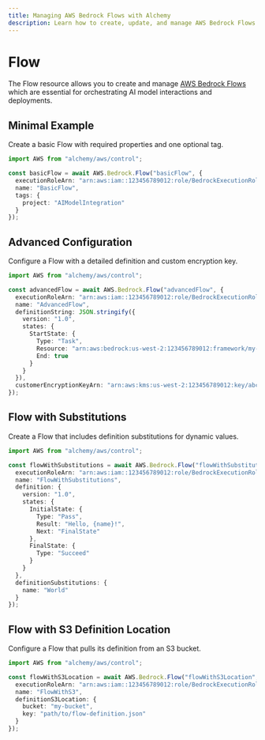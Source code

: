 ```yaml
---
title: Managing AWS Bedrock Flows with Alchemy
description: Learn how to create, update, and manage AWS Bedrock Flows using Alchemy Cloud Control.
---
```


# Flow

The Flow resource allows you to create and manage [AWS Bedrock Flows](https://docs.aws.amazon.com/bedrock/latest/userguide/) which are essential for orchestrating AI model interactions and deployments.

## Minimal Example

Create a basic Flow with required properties and one optional tag.

```ts
import AWS from "alchemy/aws/control";

const basicFlow = await AWS.Bedrock.Flow("basicFlow", {
  executionRoleArn: "arn:aws:iam::123456789012:role/BedrockExecutionRole",
  name: "BasicFlow",
  tags: {
    project: "AIModelIntegration"
  }
});
```

## Advanced Configuration

Configure a Flow with a detailed definition and custom encryption key.

```ts
import AWS from "alchemy/aws/control";

const advancedFlow = await AWS.Bedrock.Flow("advancedFlow", {
  executionRoleArn: "arn:aws:iam::123456789012:role/BedrockExecutionRole",
  name: "AdvancedFlow",
  definitionString: JSON.stringify({
    version: "1.0",
    states: {
      StartState: {
        Type: "Task",
        Resource: "arn:aws:bedrock:us-west-2:123456789012:framework/my-framework",
        End: true
      }
    }
  }),
  customerEncryptionKeyArn: "arn:aws:kms:us-west-2:123456789012:key/abcdefgh-ijkl-mnop-qrst-uvwxyz123456"
});
```

## Flow with Substitutions

Create a Flow that includes definition substitutions for dynamic values.

```ts
import AWS from "alchemy/aws/control";

const flowWithSubstitutions = await AWS.Bedrock.Flow("flowWithSubstitutions", {
  executionRoleArn: "arn:aws:iam::123456789012:role/BedrockExecutionRole",
  name: "FlowWithSubstitutions",
  definition: {
    version: "1.0",
    states: {
      InitialState: {
        Type: "Pass",
        Result: "Hello, {name}!",
        Next: "FinalState"
      },
      FinalState: {
        Type: "Succeed"
      }
    }
  },
  definitionSubstitutions: {
    name: "World"
  }
});
```

## Flow with S3 Definition Location

Configure a Flow that pulls its definition from an S3 bucket.

```ts
import AWS from "alchemy/aws/control";

const flowWithS3Location = await AWS.Bedrock.Flow("flowWithS3Location", {
  executionRoleArn: "arn:aws:iam::123456789012:role/BedrockExecutionRole",
  name: "FlowWithS3",
  definitionS3Location: {
    bucket: "my-bucket",
    key: "path/to/flow-definition.json"
  }
});
```